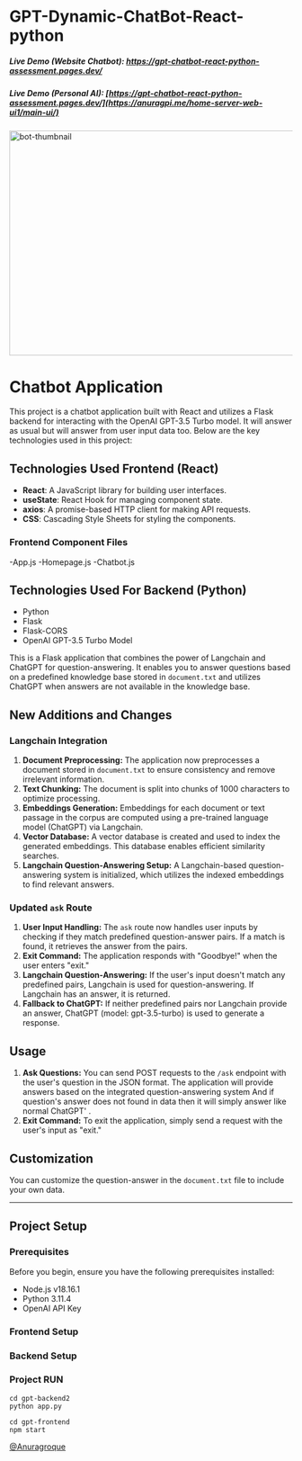 # GPT-Dynamic-ChatBot-React-python

##### Live Demo (Website Chatbot): https://gpt-chatbot-react-python-assessment.pages.dev/
##### Live Demo (Personal AI): [https://gpt-chatbot-react-python-assessment.pages.dev/](https://anuragpi.me/home-server-web-ui1/main-ui/)

<img src="https://github.com/AnuragRoque/GPT-ChatBot-React-python-Assessment/assets/41073466/6db84742-ec4f-44bf-9340-4054e0b99cec" alt="bot-thumbnail" width="600" height="400" />

# Chatbot Application

This project is a chatbot application built with React and utilizes a Flask backend for interacting with the OpenAI GPT-3.5 Turbo model. It will answer as usual but will answer from user input data too.
Below are the key technologies used in this project:

## Technologies Used Frontend (React)

- **React**: A JavaScript library for building user interfaces.
- **useState**: React Hook for managing component state.
- **axios**: A promise-based HTTP client for making API requests.
- **CSS**: Cascading Style Sheets for styling the components.

### Frontend Component Files

-App.js
-Homepage.js
-Chatbot.js

## Technologies Used For Backend (Python)

- Python
- Flask
- Flask-CORS
- OpenAI GPT-3.5 Turbo Model

This is a Flask application that combines the power of Langchain and ChatGPT for question-answering. It enables you to answer questions based on a predefined knowledge base stored in `document.txt` and utilizes ChatGPT when answers are not available in the knowledge base.

## New Additions and Changes

### Langchain Integration

1. **Document Preprocessing:** The application now preprocesses a document stored in `document.txt` to ensure consistency and remove irrelevant information.
2. **Text Chunking:** The document is split into chunks of 1000 characters to optimize processing.
3. **Embeddings Generation:** Embeddings for each document or text passage in the corpus are computed using a pre-trained language model (ChatGPT) via Langchain.
4. **Vector Database:** A vector database is created and used to index the generated embeddings. This database enables efficient similarity searches.
5. **Langchain Question-Answering Setup:** A Langchain-based question-answering system is initialized, which utilizes the indexed embeddings to find relevant answers.

### Updated `ask` Route

1. **User Input Handling:** The `ask` route now handles user inputs by checking if they match predefined question-answer pairs. If a match is found, it retrieves the answer from the pairs.
2. **Exit Command:** The application responds with "Goodbye!" when the user enters "exit."
3. **Langchain Question-Answering:** If the user's input doesn't match any predefined pairs, Langchain is used for question-answering. If Langchain has an answer, it is returned.
4. **Fallback to ChatGPT:** If neither predefined pairs nor Langchain provide an answer, ChatGPT (model: gpt-3.5-turbo) is used to generate a response.

## Usage

1. **Ask Questions:** You can send POST requests to the `/ask` endpoint with the user's question in the JSON format. The application will provide answers based on the integrated question-answering system And if question's answer does not found in data then it will simply answer like normal ChatGPT' .
2. **Exit Command:** To exit the application, simply send a request with the user's input as "exit."

## Customization

You can customize the question-answer in the `document.txt` file to include your own data.

---

## Project Setup

### Prerequisites

Before you begin, ensure you have the following prerequisites installed:

- Node.js v18.16.1
- Python 3.11.4
- OpenAI API Key

### Frontend Setup

### Backend Setup

### Project RUN

```shell
cd gpt-backend2
python app.py
```

```shell
cd gpt-frontend
npm start
```

[@Anuragroque](https://github.com/AnuragRoque/)

